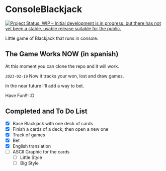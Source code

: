 # ConsoleBlackjack

<a href="https://www.repostatus.org/#wip"><img src="https://www.repostatus.org/badges/latest/wip.svg" alt="Project Status: WIP – Initial development is in progress, but there has not yet been a stable, usable release suitable for the public." /></a>

Little game of Blackjack that runs in console.

## The Game Works NOW (in spanish)

At this moment you can clone the repo and it will work.

`2023-02-19` Now it tracks your won, lost and draw games.

In the near future I'll add a way to bet.

Have Fun!!! :D

## Completed and To Do List

- [x] Base Blackjack with one deck of cards
- [x] Finish a cards of a deck, then open a new one
- [x] Track of games
- [x] Bet
- [x] English translation
- [ ] ASCII Graphic for the cards
    - [ ] Little Style
    - [ ] Big Style
